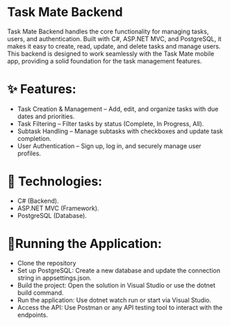 # Task Mate Backend

Task Mate Backend handles the core functionality for managing tasks, users, and authentication. 
Built with C#, ASP.NET MVC, and PostgreSQL, it makes it easy to create, read, update, and delete tasks and manage users. 
This backend is designed to work seamlessly with the Task Mate mobile app, providing a solid foundation for the task management features.

# ✨ Features:
- Task Creation & Management – Add, edit, and organize tasks with due dates and priorities.
- Task Filtering – Filter tasks by status (Complete, In Progress, All).
- Subtask Handling – Manage subtasks with checkboxes and update task completion.
- User Authentication – Sign up, log in, and securely manage user profiles.

# 👾 Technologies:
- C# (Backend).
- ASP.NET MVC (Framework).
- PostgreSQL (Database).

# 🚦Running the Application:

- Clone the repository
- Set up PostgreSQL: Create a new database and update the connection string in appsettings.json.
- Build the project: Open the solution in Visual Studio or use the dotnet build command.
- Run the application: Use dotnet watch run or start via Visual Studio.
- Access the API: Use Postman or any API testing tool to interact with the endpoints.
